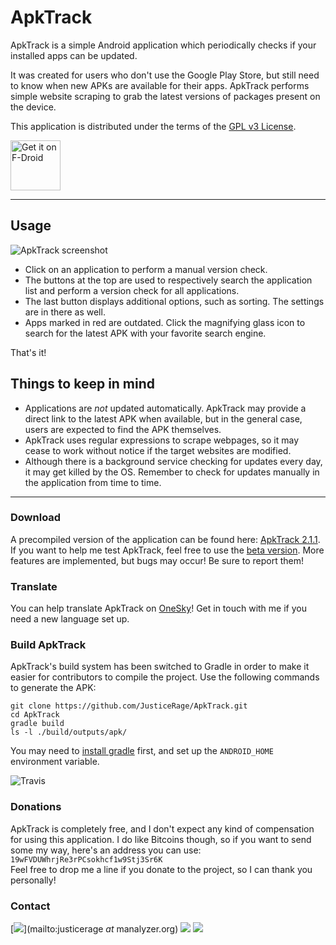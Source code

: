 # ApkTrack

ApkTrack is a simple Android application which periodically checks if your installed apps can be updated.

It was created for users who don't use the Google Play Store, but still need to know when new APKs are available for their apps. ApkTrack performs simple website scraping to grab the latest versions of packages present on the device.

This application is distributed under the terms of the [GPL v3 License](https://www.gnu.org/licenses/gpl.html).

<a href="https://f-droid.org/packages/fr.kwiatkowski.ApkTrack/" target="_blank">
<img src="https://f-droid.org/badge/get-it-on.png" alt="Get it on F-Droid" height="80"/></a>

-------------------------------

## Usage

![ApkTrack screenshot](http://img11.hostingpics.net/pics/352620screenshot.png)

* Click on an application to perform a manual version check.
* The buttons at the top are used to respectively search the application list and perform a version check for all applications.
* The last button displays additional options, such as sorting. The settings are in there as well.
* Apps marked in red are outdated. Click the magnifying glass icon to search for the latest APK with your favorite search engine. 

That's it!

## Things to keep in mind

* Applications are *not* updated automatically. ApkTrack may provide a direct link to the latest APK when available, but in the general case, users are expected to find the APK themselves. 
* ApkTrack uses regular expressions to scrape webpages, so it may cease to work without notice if the target websites are modified.
* Although there is a background service checking for updates every day, it may get killed by the OS. Remember to check for updates manually in the application from time to time.

-------------------------------

### Download
A precompiled version of the application can be found here: [ApkTrack 2.1.1](http://apktrack.kwiatkowski.fr/apk/ApkTrack.apk).
If you want to help me test ApkTrack, feel free to use the [beta version](http://apktrack.kwiatkowski.fr/apk/ApkTrack_beta.apk). More features are implemented, but bugs may occur! Be sure to report them!

### Translate
You can help translate ApkTrack on [OneSky](https://apktrack.oneskyapp.com/)! Get in touch with me if you need a new language set up. 

### Build ApkTrack
ApkTrack's build system has been switched to Gradle in order to make it easier for contributors to compile the project. Use the following commands to generate the APK:

```
git clone https://github.com/JusticeRage/ApkTrack.git
cd ApkTrack
gradle build
ls -l ./build/outputs/apk/
```

You may need to [install gradle](http://gradle.org/gradle-download/) first, and set up the `ANDROID_HOME` environment variable.

![Travis](https://travis-ci.org/JusticeRage/ApkTrack.svg?branch=beta)

### Donations
ApkTrack is completely free, and I don't expect any kind of compensation for using this application. I do like Bitcoins though, so if you want to send some my way, here's an address you can use: ```19wFVDUWhrjRe3rPCsokhcf1w9Stj3Sr6K```  
Feel free to drop me a line if you donate to the project, so I can thank you personally!

### Contact
[![](http://manalyzer.org/static/mail.png)](mailto:justicerage *at* manalyzer.org)
[![](http://manalyzer.org/static/twitter.png)](https://twitter.com/JusticeRage)
[![](http://manalyzer.org/static/gpg.png)](https://pgp.mit.edu/pks/lookup?op=vindex&search=0x40E9F0A8F5EA8754)
